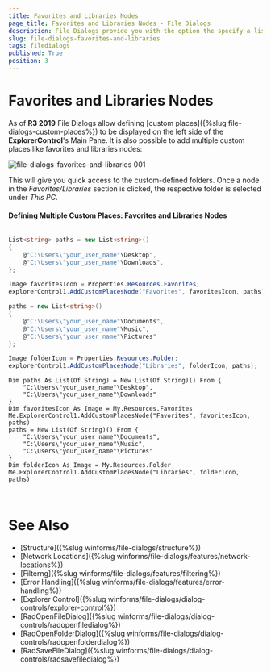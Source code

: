 ```yaml
---
title: Favorites and Libraries Nodes
page_title: Favorites and Libraries Nodes - File Dialogs
description: File Dialogs provide you with the option the specify a list of directories displayed above the Treeview navigation.
slug: file-dialogs-favorites-and-libraries
tags: filedialogs
published: True
position: 3 
---
```


#  Favorites and Libraries Nodes

As of **R3 2019** File Dialogs allow defining [custom places]({%slug file-dialogs-custom-places%}) to be displayed on the left side of the **ExplorerControl**'s Main Pane. It is also possible to add multiple custom places like favorites and libraries nodes:

![file-dialogs-favorites-and-libraries 001](images/file-dialogs-favorites-and-libraries001.png)

This will give you quick access to the custom-defined folders. Once a node in the *Favorites/Libraries* section is clicked, the respective folder is selected under *This PC*.

#### Defining Multiple Custom Places: Favorites and Libraries Nodes


````C#

List<string> paths = new List<string>()
{
    @"C:\Users\"your_user_name"\Desktop",
    @"C:\Users\"your_user_name"\Downloads", 
};

Image favoritesIcon = Properties.Resources.Favorites;
explorerControl1.AddCustomPlacesNode("Favorites", favoritesIcon, paths);

paths = new List<string>()
{
    @"C:\Users\"your_user_name"\Documents",
    @"C:\Users\"your_user_name"\Music", 
    @"C:\Users\"your_user_name"\Pictures"
};

Image folderIcon = Properties.Resources.Folder;
explorerControl1.AddCustomPlacesNode("Libraries", folderIcon, paths);


````
````VB.NET
Dim paths As List(Of String) = New List(Of String)() From {
    "C:\Users\"your_user_name"\Desktop",
    "C:\Users\"your_user_name"\Downloads"
}
Dim favoritesIcon As Image = My.Resources.Favorites
Me.ExplorerControl1.AddCustomPlacesNode("Favorites", favoritesIcon, paths)
paths = New List(Of String)() From {
    "C:\Users\"your_user_name"\Documents",
    "C:\Users\"your_user_name"\Music",
    "C:\Users\"your_user_name"\Pictures"
}
Dim folderIcon As Image = My.Resources.Folder
Me.ExplorerControl1.AddCustomPlacesNode("Libraries", folderIcon, paths)

 
````


# See Also

* [Structure]({%slug winforms/file-dialogs/structure%})
* [Network Locations]({%slug winforms/file-dialogs/features/network-locations%})
* [Filterng]({%slug winforms/file-dialogs/features/filtering%}) 
* [Error Handling]({%slug winforms/file-dialogs/features/error-handling%})
* [Explorer Control]({%slug winforms/file-dialogs/dialog-controls/explorer-control%})
* [RadOpenFileDialog]({%slug winforms/file-dialogs/dialog-controls/radopenfiledialog%})
* [RadOpenFolderDialog]({%slug winforms/file-dialogs/dialog-controls/radopenfolderdialog%})
* [RadSaveFileDialog]({%slug winforms/file-dialogs/dialog-controls/radsavefiledialog%})
